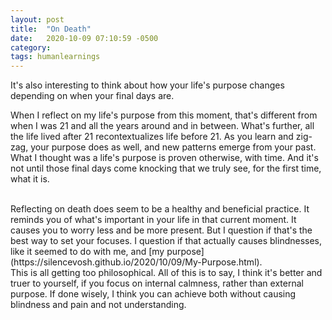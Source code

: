 ```yaml
---
layout: post
title:  "On Death"
date:   2020-10-09 07:10:59 -0500
category: 
tags: humanlearnings
---
```


It's also interesting to think about how your life's purpose changes depending on when your final days are. 

When I reflect on my life's purpose from this moment, that's different from when I was 21 and all the years around and in between. What's further, all the life lived after 21 recontextualizes life before 21. As you learn and zig-zag, your purpose does as well, and new patterns emerge from your past. What I thought was a life's purpose is proven otherwise, with time. And it's not until those final days come knocking that we truly see, for the first time, what it is.

<br>
Reflecting on death does seem to be a healthy and beneficial practice. It reminds you of what's important in your life in that current moment. It causes you to worry less and be more present. But I question if that's the best way to set your focuses. I question if that actually causes blindnesses, like it seemed to do with me, and [my purpose](https://silencevosh.github.io/2020/10/09/My-Purpose.html).

<br>
This is all getting too philosophical. All of this is to say, I think it's better and truer to yourself, if you focus on internal calmness, rather than external purpose. If done wisely, I think you can achieve both without causing blindness and pain and not understanding. 